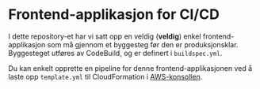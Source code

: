 # Frontend-applikasjon for CI/CD
I dette repository-et har vi satt opp en veldig (**veldig**) enkel frontend-applikasjon som må gjennom et byggesteg før den er produksjonsklar. Byggesteget utføres av CodeBuild, og er definert i `buildspec.yml`.

Du kan enkelt opprette en pipeline for denne frontend-applikasjonen ved å laste opp `template.yml` til CloudFormation i [AWS-konsollen](console.aws.amazon.com/).

